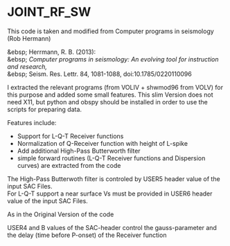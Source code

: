 
JOINT_RF_SW
===========

This code is taken and modified from Computer programs in seismology (Rob Hermann) 

&ebsp; Herrmann, R. B. (2013):  
&ebsp; *Computer programs in seismology: An evolving tool for instruction and research,*    
&ebsp; Seism. Res. Lettr. 84, 1081-1088, doi:10.1785/0220110096


I extracted the relevant programs (from VOLIV + shwmod96 from VOLV) for this purpose and added some small features.
This slim Version does not need X11, but python and obspy should be installed in order to use the scripts for preparing data.

Features include:

* Support for L-Q-T Receiver functions
* Normalization of Q-Receiver function with height of L-spike
* Add additional High-Pass Butterworth filter
* simple forward routines (L-Q-T Receiver functions and Dispersion curves) are extracted from the code

The High-Pass Butterwoth filter is controled by USER5 header value of the input SAC Files. <br>
For L-Q-T support a near surface Vs must be provided in USER6 header value of the input SAC Files.

As in the Original Version of the code

USER4 and B values of the SAC-header control the gauss-parameter and the delay (time before P-onset) of the Receiver function




